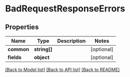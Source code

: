 # BadRequestResponseErrors

## Properties
Name | Type | Description | Notes
------------ | ------------- | ------------- | -------------
**common** | **string[]** |  | [optional] 
**fields** | **object** |  | [optional] 

[[Back to Model list]](../README.md#documentation-for-models) [[Back to API list]](../README.md#documentation-for-api-endpoints) [[Back to README]](../README.md)


